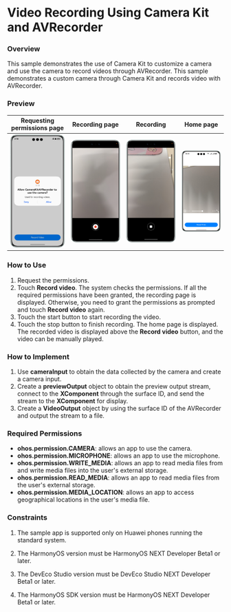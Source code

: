 # Video Recording Using Camera Kit and AVRecorder

### Overview

This sample demonstrates the use of Camera Kit to customize a camera and use the camera to record videos through AVRecorder. This sample demonstrates a custom camera through Camera Kit and records video with AVRecorder.

### Preview

| Requesting permissions page            | Recording page                        | Recording                                    | Home page                            |
|----------------------------------------|---------------------------------------|----------------------------------------------|--------------------------------------|
| ![](screenshots/device/request.en.png) | ![](screenshots/device/record.en.png) | ![](screenshots/device/stopRecording.en.png) | ![](screenshots/device/index.en.png) |

### How to Use

1. Request the permissions.
2. Touch **Record video**. The system checks the permissions. If all the required permissions have been granted, the recording page is displayed. Otherwise, you need to grant the permissions as prompted and touch **Record video** again.
3. Touch the start button to start recording the video.
4. Touch the stop button to finish recording. The home page is displayed. The recorded video is displayed above the **Record video** button, and the video can be manually played.

### How to Implement

1. Use **cameraInput** to obtain the data collected by the camera and create a camera input.
2. Create a **previewOutput** object to obtain the preview output stream, connect to the **XComponent** through the surface ID, and send the stream to the **XComponent** for display.
3. Create a **VideoOutput** object by using the surface ID of the AVRecorder and output the stream to a file.

### Required Permissions

- **ohos.permission.CAMERA**: allows an app to use the camera.
- **ohos.permission.MICROPHONE**: allows an app to use the microphone.
- **ohos.permission.WRITE_MEDIA**: allows an app to read media files from and write media files into the user's external storage.
- **ohos.permission.READ_MEDIA**: allows an app to read media files from the user's external storage.
- **ohos.permission.MEDIA_LOCATION**: allows an app to access geographical locations in the user's media file.

### Constraints

1. The sample app is supported only on Huawei phones running the standard system.

2. The HarmonyOS version must be HarmonyOS NEXT Developer Beta1 or later.

3. The DevEco Studio version must be DevEco Studio NEXT Developer Beta1 or later.

4. The HarmonyOS SDK version must be HarmonyOS NEXT Developer Beta1 or later.
